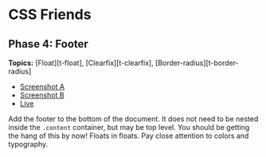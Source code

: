 # CSS Friends

## Phase 4: Footer

**Topics:** [Float][t-float], [Clearfix][t-clearfix],
[Border-radius][t-border-radius]

- [Screenshot A][ss-04-a]
- [Screenshot B][ss-04-b]
- [Live][live-04]

Add the footer to the bottom of the document. It does not need to be
nested inside the `.content` container, but may be top level. You should
be getting the hang of this by now! Floats in floats. Pay close
attention to colors and typography.

[ss-04-a]: ../css-friends-docs/screenshots/04-footer-a.png
[ss-04-b]: ../css-friends-docs/screenshots/04-footer-b.png
[live-04]: http://appacademy.github.io/css-friends/solution/04-footer.html
